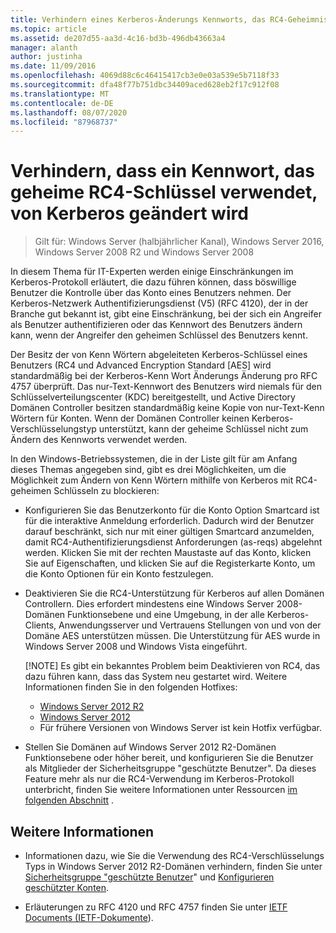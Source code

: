 ```yaml
---
title: Verhindern eines Kerberos-Änderungs Kennworts, das RC4-Geheimnis Schlüssel verwendet
ms.topic: article
ms.assetid: de207d55-aa3d-4c16-bd3b-496db43663a4
manager: alanth
author: justinha
ms.date: 11/09/2016
ms.openlocfilehash: 4069d88c6c46415417cb3e0e03a539e5b7118f33
ms.sourcegitcommit: dfa48f77b751dbc34409aced628eb2f17c912f08
ms.translationtype: MT
ms.contentlocale: de-DE
ms.lasthandoff: 08/07/2020
ms.locfileid: "87968737"
---
```

# <a name="preventing-kerberos-change-password-that-uses-rc4-secret-keys"></a>Verhindern, dass ein Kennwort, das geheime RC4-Schlüssel verwendet, von Kerberos geändert wird

>Gilt für: Windows Server (halbjährlicher Kanal), Windows Server 2016, Windows Server 2008 R2 und Windows Server 2008

In diesem Thema für IT-Experten werden einige Einschränkungen im Kerberos-Protokoll erläutert, die dazu führen können, dass böswillige Benutzer die Kontrolle über das Konto eines Benutzers nehmen. Der Kerberos-Netzwerk Authentifizierungsdienst (V5) (RFC 4120), der in der Branche gut bekannt ist, gibt eine Einschränkung, bei der sich ein Angreifer als Benutzer authentifizieren oder das Kennwort des Benutzers ändern kann, wenn der Angreifer den geheimen Schlüssel des Benutzers kennt.

Der Besitz der von Kenn Wörtern abgeleiteten Kerberos-Schlüssel eines Benutzers (RC4 und Advanced Encryption Standard [AES] wird standardmäßig bei der Kerberos-Kenn Wort Änderungs Änderung pro RFC 4757 überprüft. Das nur-Text-Kennwort des Benutzers wird niemals für den Schlüsselverteilungscenter (KDC) bereitgestellt, und Active Directory Domänen Controller besitzen standardmäßig keine Kopie von nur-Text-Kenn Wörtern für Konten. Wenn der Domänen Controller keinen Kerberos-Verschlüsselungstyp unterstützt, kann der geheime Schlüssel nicht zum Ändern des Kennworts verwendet werden.

In den Windows-Betriebssystemen, die in der Liste gilt für am Anfang dieses Themas angegeben sind, gibt es drei Möglichkeiten, um die Möglichkeit zum Ändern von Kenn Wörtern mithilfe von Kerberos mit RC4-geheimen Schlüsseln zu blockieren:

- Konfigurieren Sie das Benutzerkonto für die Konto Option Smartcard ist für die interaktive Anmeldung erforderlich. Dadurch wird der Benutzer darauf beschränkt, sich nur mit einer gültigen Smartcard anzumelden, damit RC4-Authentifizierungsdienst Anforderungen (as-reqs) abgelehnt werden. Klicken Sie mit der rechten Maustaste auf das Konto, klicken Sie auf Eigenschaften, und klicken Sie auf die Registerkarte Konto, um die Konto Optionen für ein Konto festzulegen.

- Deaktivieren Sie die RC4-Unterstützung für Kerberos auf allen Domänen Controllern. Dies erfordert mindestens eine Windows Server 2008-Domänen Funktionsebene und eine Umgebung, in der alle Kerberos-Clients, Anwendungsserver und Vertrauens Stellungen von und von der Domäne AES unterstützen müssen. Die Unterstützung für AES wurde in Windows Server 2008 und Windows Vista eingeführt.

    [!NOTE]
    Es gibt ein bekanntes Problem beim Deaktivieren von RC4, das dazu führen kann, dass das System neu gestartet wird. Weitere Informationen finden Sie in den folgenden Hotfixes:
    - [Windows Server 2012 R2](https://support.microsoft.com/kb/3038261)
    - [Windows Server 2012](https://support.microsoft.com/kb/3086213)
    - Für frühere Versionen von Windows Server ist kein Hotfix verfügbar.

- Stellen Sie Domänen auf Windows Server 2012 R2-Domänen Funktionsebene oder höher bereit, und konfigurieren Sie die Benutzer als Mitglieder der Sicherheitsgruppe "geschützte Benutzer". Da dieses Feature mehr als nur die RC4-Verwendung im Kerberos-Protokoll unterbricht, finden Sie weitere Informationen unter Ressourcen [im folgenden Abschnitt](#see-also) .

## <a name="see-also"></a>Weitere Informationen

- Informationen dazu, wie Sie die Verwendung des RC4-Verschlüsselungs Typs in Windows Server 2012 R2-Domänen verhindern, finden Sie unter [Sicherheitsgruppe "geschützte Benutzer](/../credentials-protection-and-management/protected-users-security-group.md)" und [Konfigurieren geschützter Konten](/../credentials-protection-and-management/how-to-configure-protected-accounts.md).

- Erläuterungen zu RFC 4120 und RFC 4757 finden Sie unter [IETF Documents (IETF-Dokumente](http://tools.ietf.org/html/)).
